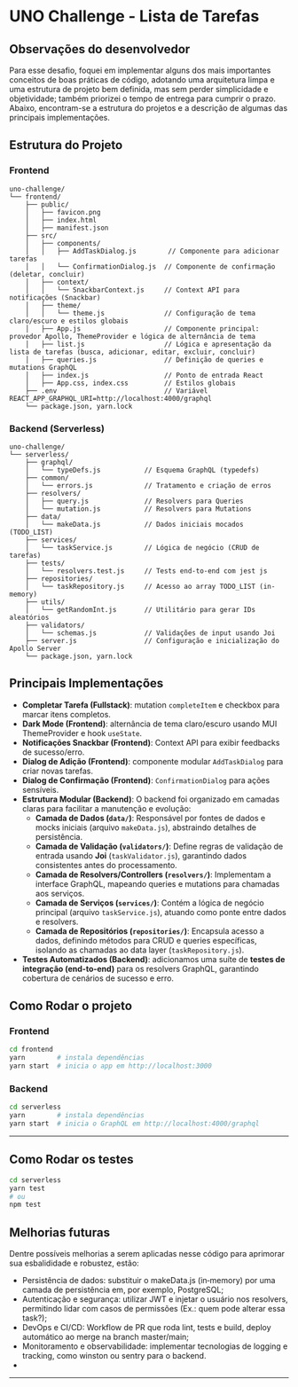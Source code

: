# UNO Challenge - Lista de Tarefas

## Observações do desenvolvedor

Para esse desafio, foquei em implementar alguns dos mais importantes conceitos de boas práticas de código, adotando uma arquitetura limpa e uma estrutura de projeto bem definida, mas sem perder simplicidade e objetividade; também priorizei o tempo de entrega para cumprir o prazo. Abaixo, encontram-se a estrutura do projetos e a descrição de algumas das principais implementações.

## Estrutura do Projeto

### Frontend

```
uno-challenge/
└── frontend/
    ├── public/
    │   ├── favicon.png
    │   ├── index.html
    │   ├── manifest.json
    ├── src/
    │   ├── components/
    │   │   ├── AddTaskDialog.js        // Componente para adicionar tarefas
    │   │   └── ConfirmationDialog.js  // Componente de confirmação (deletar, concluir)
    │   ├── context/
    │   │   └── SnackbarContext.js     // Context API para notificações (Snackbar)
    │   ├── theme/
    │   │   └── theme.js               // Configuração de tema claro/escuro e estilos globais
    │   ├── App.js                     // Componente principal: provedor Apollo, ThemeProvider e lógica de alternância de tema
    │   ├── list.js                    // Lógica e apresentação da lista de tarefas (busca, adicionar, editar, excluir, concluir)
    │   ├── queries.js                 // Definição de queries e mutations GraphQL
    │   ├── index.js                   // Ponto de entrada React
    │   ├── App.css, index.css         // Estilos globais
    ├── .env                           // Variável REACT_APP_GRAPHQL_URI=http://localhost:4000/graphql
    └── package.json, yarn.lock
```

### Backend (Serverless)

```
uno-challenge/
└── serverless/
    ├── graphql/
    │   └── typeDefs.js           // Esquema GraphQL (typedefs)
    ├── common/
    │   └── errors.js             // Tratamento e criação de erros
    ├── resolvers/
    │   ├── query.js              // Resolvers para Queries
    │   └── mutation.js           // Resolvers para Mutations
    ├── data/
    │   └── makeData.js           // Dados iniciais mocados (TODO_LIST)
    ├── services/
    │   └── taskService.js        // Lógica de negócio (CRUD de tarefas)
    ├── tests/
    │   └── resolvers.test.js     // Tests end-to-end com jest js
    ├── repositories/
    │   └── taskRepository.js     // Acesso ao array TODO_LIST (in-memory)
    ├── utils/
    │   └── getRandomInt.js       // Utilitário para gerar IDs aleatórios
    ├── validators/
    │   └── schemas.js            // Validações de input usando Joi
    ├── server.js                 // Configuração e inicialização do Apollo Server
    └── package.json, yarn.lock
```

## Principais Implementações

- **Completar Tarefa (Fullstack)**: mutation `completeItem` e checkbox para marcar itens completos.
- **Dark Mode (Frontend)**: alternância de tema claro/escuro usando MUI ThemeProvider e hook `useState`.
- **Notificações Snackbar (Frontend)**: Context API para exibir feedbacks de sucesso/erro.
- **Dialog de Adição (Frontend)**: componente modular `AddTaskDialog` para criar novas tarefas.
- **Dialog de Confirmação (Frontend)**: `ConfirmationDialog` para ações sensíveis.
- **Estrutura Modular (Backend)**: O backend foi organizado em camadas claras para facilitar a manutenção e evolução:
  - **Camada de Dados (`data/`)**: Responsável por fontes de dados e mocks iniciais (arquivo `makeData.js`), abstraindo detalhes de persistência.
  - **Camada de Validação (`validators/`)**: Define regras de validação de entrada usando **Joi** (`taskValidator.js`), garantindo dados consistentes antes do processamento.
  - **Camada de Resolvers/Controllers (`resolvers/`)**: Implementam a interface GraphQL, mapeando queries e mutations para chamadas aos serviços.
  - **Camada de Serviços (`services/`)**: Contém a lógica de negócio principal (arquivo `taskService.js`), atuando como ponte entre dados e resolvers.
  - **Camada de Repositórios (`repositories/`)**: Encapsula acesso a dados, definindo métodos para CRUD e queries específicas, isolando as chamadas ao data layer (`taskRepository.js`).
- **Testes Automatizados (Backend)**: adicionamos uma suíte de **testes de integração (end-to-end)** para os resolvers GraphQL, garantindo cobertura de cenários de sucesso e erro.

## Como Rodar o projeto

### Frontend

```bash
cd frontend
yarn        # instala dependências
yarn start  # inicia o app em http://localhost:3000
```

### Backend

```bash
cd serverless
yarn        # instala dependências
yarn start  # inicia o GraphQL em http://localhost:4000/graphql
```

---

## Como Rodar os testes

```bash
cd serverless
yarn test
# ou
npm test
```

## Melhorias futuras

Dentre possíveis melhorias a serem aplicadas nesse código para aprimorar sua esbalididade e robustez, estão:

- Persistência de dados: substituir o makeData.js (in‐memory) por uma camada de persistência em, por exemplo, PostgreSQL;
- Autenticação e segurança: utilizar JWT e injetar o usuário nos resolvers, permitindo lidar com casos de permissões (Ex.: quem pode alterar essa task?);
- DevOps e CI/CD: Workflow de PR que roda lint, tests e build, deploy automático ao merge na branch master/main;
- Monitoramento e observabilidade: implementar tecnologias de logging e tracking, como winston ou sentry para o backend.
- 
---
